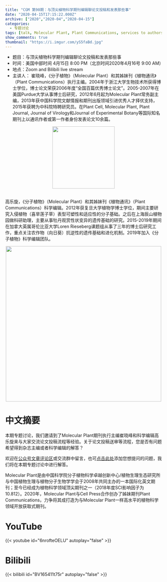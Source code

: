 ```yaml
---
title: "CGM 第90期：与顶尖植物科学期刊编辑聊论文投稿和发表那些事"
date: "2020-04-15T17:15:22.000Z"
archive: ["2020","2020-04","2020-04-15"]
categories:
  - 专题讨论
tags: [talk, Molecular Plant, Plant Communications, services to authors, review process, criteria for acceptance]
show_comments: true
thumbnail: "https://i.imgur.com/yS5faBd.jpg"
---
```


- 题目：与顶尖植物科学期刊编辑聊论文投稿和发表那些事
- 时间：美国中部时间 4月15日 8:00 PM（北京时间2020年4月16号 9:00 AM）
- 地点：Zoom and Bilibili live stream
- 主讲人：
崔晓峰，《分子植物》（Molecular Plant）和其姊妹刊《植物通讯》（Plant Communications）执行主编。2004年于浙江大学生物技术所获得博士学位，博士论文荣获2006年度“全国百篇优秀博士论文”。2005-2007年在美国Purdue大学从事博士后研究，2012年6月起为Molecular Plant常务副主编，2013年获中国科学院文献情报和期刊出版领域引进优秀人才择优支持，2015年获聘为中科院特聘研究员。在Plant Cell, Molecular Plant, Plant Journal, Journal of Virology和Journal of Experimental Botany等国际知名期刊上以通讯作者或第一作者身份发表论文10余篇。

<div align="center">
<img src="https://i.imgur.com/GXuAo6x.jpg" height=200>
</div>

<br>

高乐旋，《分子植物》（Molecular Plant）和其姊妹刊《植物通讯》（Plant Communications）科学编辑。2012年获复旦大学植物学博士学位，期间主要研究入侵植物（喜旱莲子草）表型可塑性和适应性的分子基础。之后在上海辰山植物园做科研助理，主要从事牡丹观赏性状变异的遗传基础的研究。2015-2019年期间在加拿大英属哥伦比亚大学Loren Rieseberg课题组从事了三年的博士后研究工作，重点关注农作物（向日葵）抗逆性的遗传基础和进化机制。2019年加入《分子植物》科学编辑团队。

<div align="center">
<img src="https://i.imgur.com/uYSdT1i.jpg" height=500>
</div>

# 中文摘要

本期专题讨论，我们邀请到了Molecular Plant期刊执行主编崔晓峰和科学编辑高乐旋来与大家交流论文投稿流程等经验。关于论文投稿送审等流程，您是否有问题希望得到杂志主编或者科学编辑的解答？

欢迎在[公众号文章评论区](https://mp.weixin.qq.com/s/nl1enSnha8y8ITEvLO_I8w)或交流群中留言，也可[点击此处](https://docs.qq.com/form/fill/DY0FvdWNRWUJqeUZn?_w_tencentdocx_form=1)添加您想提问的问题，我们将在本期专题讨论中进行解答。

Molecular Plant是由中国科学院分子植物科学卓越创新中心/植物生理生态研究所与中国植物生理与植物分子生物学学会于2008年共同主办的一本国际化英文期刊；至今已经成为植物科学领域顶尖期刊之一（2018年度SCI影响因子为10.812）。2020年，Molecular Plant与Cell Press合作创办了姊妹期刊Plant Communications，力争将其成打造为与Molecular Plant一样高水平的植物科学领域开放获取式期刊。


# YouTube

{{< youtube id="6nrofteOELU" autoplay="false" >}}

# Bilibili

{{< bilibili id="BV165411t75r" autoplay="false" >}}




